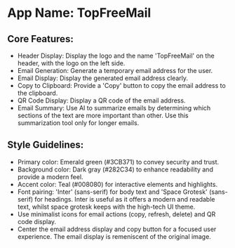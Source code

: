 # **App Name**: TopFreeMail

## Core Features:

- Header Display: Display the logo and the name 'TopFreeMail' on the header, with the logo on the left side.
- Email Generation: Generate a temporary email address for the user.
- Email Display: Display the generated email address clearly.
- Copy to Clipboard: Provide a 'Copy' button to copy the email address to the clipboard.
- QR Code Display: Display a QR code of the email address.
- Email Summary: Use AI to summarize emails by determining which sections of the text are more important than other. Use this summarization tool only for longer emails.

## Style Guidelines:

- Primary color: Emerald green (#3CB371) to convey security and trust.
- Background color: Dark gray (#282C34) to enhance readability and provide a modern feel.
- Accent color: Teal (#008080) for interactive elements and highlights.
- Font pairing: 'Inter' (sans-serif) for body text and 'Space Grotesk' (sans-serif) for headings. Inter is useful as it offers a modern and readable text, whilst space grotesk keeps with the high-tech UI theme.
- Use minimalist icons for email actions (copy, refresh, delete) and QR code display.
- Center the email address display and copy button for a focused user experience. The email display is remeniscent of the original image.